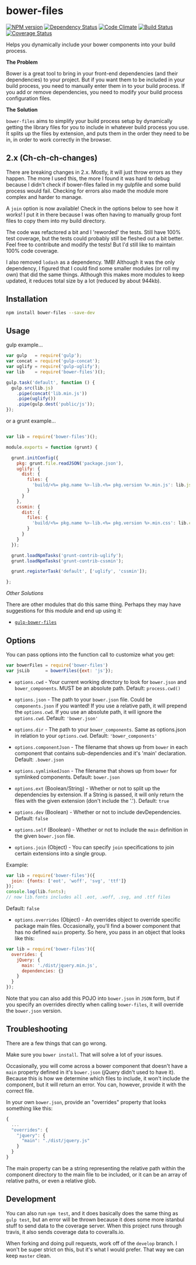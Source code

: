 # bower-files

[![NPM version](http://img.shields.io/npm/v/bower-files.svg?style=flat)](https://www.npmjs.org/package/bower-files)
[![Dependency Status](http://img.shields.io/gemnasium/ksmithut/bower-files.svg?style=flat)](https://gemnasium.com/ksmithut/bower-files)
[![Code Climate](http://img.shields.io/codeclimate/github/ksmithut/bower-files.svg?style=flat)](https://codeclimate.com/github/ksmithut/bower-files)
[![Build Status](http://img.shields.io/travis/ksmithut/bower-files.svg?style=flat)](https://travis-ci.org/ksmithut/bower-files)
[![Coverage Status](http://img.shields.io/codeclimate/coverage/github/ksmithut/bower-files.svg?style=flat)](https://codeclimate.com/github/ksmithut/bower-files)

Helps you dynamically include your bower components into your build process.

**The Problem**

Bower is a great tool to bring in your front-end dependencies (and their
dependencies) to your project. But if you want them to be included in your build
process, you need to manually enter them in to your build process. If you add
or remove dependencies, you need to modify your build process configuration
files.

**The Solution**

`bower-files` aims to simplify your build process setup by dynamically getting
the library files for you to include in whatever build process you use. It
splits up the files by extension, and puts them in the order they need to be in,
in order to work correctly in the browser.

## 2.x (Ch-ch-ch-changes)

There are breaking changes in 2.x. Mostly, it will just throw errors as they
happen. The more I used this, the more I found it was hard to debug because I
didn't check if bower-files failed in my gulpfile and some build process would
fail. Checking for errors also made the module more complex and harder to
manage.

A `join` option is now available! Check in the options below to see how it
works! I put it in there because I was often having to manually group font files
to copy them into my build directory.

The code was refactored a bit and I 'reworded' the tests. Still have 100% test
coverage, but the tests could probably still be fleshed out a bit better. Feel
free to contribute and modify the tests! But I'd still like to maintain 100%
code coverage.

I also removed `lodash` as a dependency. 1MB! Although it was the only
dependency, I figured that I could find some smaller modules (or roll my own)
that did the same things. Although this makes more modules to keep updated, it
reduces total size by a lot (reduced by about 944kb).

## Installation

```bash
npm install bower-files --save-dev
```

## Usage

gulp example...

```javascript
var gulp   = require('gulp');
var concat = require('gulp-concat');
var uglify = require('gulp-uglify');
var lib    = require('bower-files')();

gulp.task('default', function () {
  gulp.src(lib.js)
    .pipe(concat('lib.min.js'))
    .pipe(uglify())
    .pipe(gulp.dest('public/js'));
});
```

or a grunt example...

```javascript

var lib = require('bower-files')();

module.exports = function (grunt) {

  grunt.initConfig({
    pkg: grunt.file.readJSON('package.json'),
    uglify: {
      dist: {
        files: {
          'build/<%= pkg.name %>-lib.<%= pkg.version %>.min.js': lib.js
        }
      }
    },
    cssmin: {
      dist: {
        files: {
          'build/<%= pkg.name %>-lib.<%= pkg.version %>.min.css': lib.css
        }
      }
    }
  });

  grunt.loadNpmTasks('grunt-contrib-uglify');
  grunt.loadNpmTasks('grunt-contrib-cssmin');

  grunt.registerTask('default', ['uglify', 'cssmin']);

};
```

*Other Solutions*

There are other modules that do this same thing. Perhaps they may have
suggestions for this module and end up using it:

- [`gulp-bower-files`](https://www.npmjs.org/package/gulp-bower-files)

## Options

You can pass options into the function call to customize what you get:

```javascript
var bowerFiles = require('bower-files')
var jsLib      = bowerFiles({ext: 'js'});
```

* `options.cwd` - Your current working directory to look for `bower.json` and
`bower_components`. MUST be an absolute path. Default: `process.cwd()`

* `options.json` - The path to your `bower.json` file. Could be
`components.json` if you wanted! If you use a relative path, it will prepend the
`options.cwd`. If you use an absolute path, it will ignore the `options.cwd`.
Default: `'bower.json'`

* `options.dir` - The path to your `bower_components`. Same as options.json in
relation to your `options.cwd`. Default: `'bower_components'`

* `options.componentJson` - The filename that shows up from `bower` in each
component that contains sub-dependencies and it's 'main' declaration. Default:
`.bower.json`

* `options.symlinkedJson` - The filename that shows up from `bower` for
symlinked components. Default: `bower.json`

* `options.ext` (Boolean/String) - Whether or not to split up the dependencies
by extension. If a String is passed, it will only return the files with the
given extension (don't include the '.'). Default: `true`

* `options.dev` (Boolean) - Whether or not to include devDependencies. Default:
`false`

* `options.self` (Boolean) - Whether or not to include the `main` definition in
the given `bower.json` file.

* `options.join` (Object) - You can specify `join` specifications to join
certain extensions into a single group.

Example:

```javascript
var lib = require('bower-files')({
  join: {fonts: ['eot', 'woff', 'svg', 'ttf']}
});
console.log(lib.fonts);
// now lib.fonts includes all .eot, .woff, .svg, and .ttf files
```

Default: `false`

* `options.overrides` (Object) - An overrides object to override specific
package main files. Occasionally, you'll find a bower component that has no
defined `main` property. So here, you pass in an object that looks like this:

```javascript
var lib = require('bower-files')({
  overrides: {
    jQuery: {
      main: './dist/jquery.min.js',
      dependencies: {}
    }
  }
});
```

Note that you can also add this POJO into `bower.json` in `JSON` form, but if
you specify an overrides directly when calling `bower-files`, it will override
the `bower.json` version.

## Troubleshooting

There are a few things that can go wrong.

Make sure you `bower install`. That will solve a lot of your issues.

Occasionally, you will come across a bower component that doesn't have a `main`
property defined in it's `bower.json` (jQuery didn't used to have it). Because
this is how we determine which files to include, it won't include the component,
but it will return an error. You can, however, provide it with the correct file.

In your own `bower.json`, provide an "overrides" property that looks something
like this:

```javascript
{
  ...
  "overrides": {
    "jquery": {
      "main": "./dist/jquery.js"
    }
  }
}
```

The main property can be a string representing the relative path within the
component directory to the main file to be included, or it can be an array of
relative paths, or even a relative glob.

## Development

You can also run `npm test`, and it does basically does the same thing as
`gulp test`, but an error will be thrown because it does some more istanbul
stuff to send data to the coverage server. When this project runs through
travis, it also sends coverage data to coveralls.io.

When forking and doing pull requests, work off of the `develop` branch. I won't
be super strict on this, but it's what I would prefer. That way we can keep
`master` clean.
